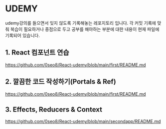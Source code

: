 # UDEMY

udemy강의를 들으면서 잊지 않도록 기록해놓는 레포지토리 입니다.
각 커밋 기록에 맞춰 복습이 필요하거나 중점으로 두고 공부를 해야하는 부분에 대한 내용이 현재 파일에 기록되어 있습니다.

## 1. React 컴포넌트 연습

https://github.com/0seo8/React-udemy/blob/main/first/README.md

## 2. 깔끔한 코드 작성하기(Portals & Ref)

https://github.com/0seo8/React-udemy/blob/main/first/README.md

## 3. Effects, Reducers & Context

https://github.com/0seo8/React-udemy/blob/main/secondapp/README.md
